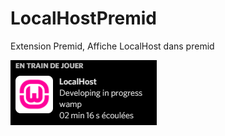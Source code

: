 # LocalHostPremid
Extension Premid, Affiche LocalHost dans premid

<img src="/.github/readme.png">

